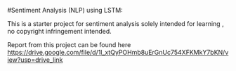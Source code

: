 #Sentiment Analysis (NLP) using LSTM:

This is a starter project for sentiment analysis solely intended for learning , no copyright infringement intended.

Report from this project can be found here https://drive.google.com/file/d/1l_xtQyPOHmb8uErGnUc754XFKMkY7bKN/view?usp=drive_link

